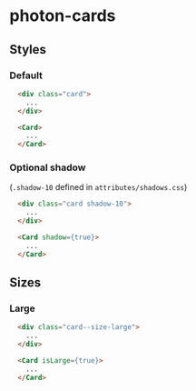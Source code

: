 # photon-cards

## Styles

### Default

```html
  <div class="card">
    ...
  </div>
```

```html
  <Card>
    ...
  </Card>
```

### Optional shadow

(`.shadow-10` defined in `attributes/shadows.css`)

```html
  <div class="card shadow-10">
    ...
  </div>
```

```html
  <Card shadow={true}>
    ...
  </Card>
```

## Sizes

### Large

```html
  <div class="card--size-large">
    ...
  </div>
```

```html
  <Card isLarge={true}>
    ...
  </Card>
```
